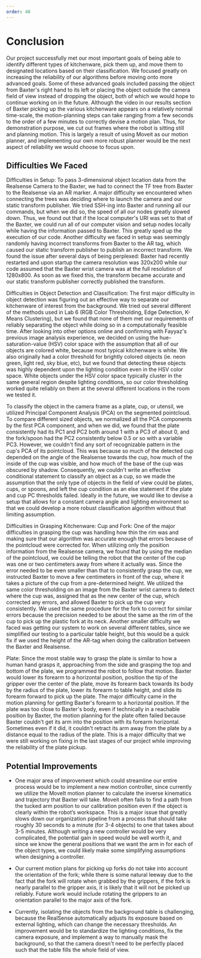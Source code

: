 ```yaml
---
order: 40
---
```


# Conclusion

Our project successfully met our most important goals of being able to identify different types of kitchenware, pick them up, and move them to designated locations based on their classification.  We focused greatly on increasing the reliability of our algorithms before moving onto more advanced goals. Some of these advanced goals included passing the object from Baxter's right hand to its left or placing the object outside the camera field of view instead of dropping the object, both of which we would hope to continue working on in the future. Although the video in our results section of Baxter picking up the various kitchenware appears on a relatively normal time-scale, the motion-planning steps can take ranging from a few seconds to the order of a few minutes to correctly devise a motion plan. Thus, for demonstration purpose, we cut out frames where the robot is sitting still and planning motion. This is largely a result of using Moveit as our motion planner, and implementing our own more robust planner would be the next aspect of reliability we would choose to focus upon.   

## Difficulties We Faced
Difficulties in Setup:
To pass 3-dimensional object location data from the Realsense Camera to the Baxter, we had to connect the TF tree from Baxter to the Realsense via an AR marker. A major difficulty we encountered when connecting the trees was deciding where to launch the camera and our static transform publisher. We tried SSH-ing into Baxter and running all our commands, but when we did so, the speed of all our nodes greatly slowed down. Thus, we found out that if the local computer's URI was set to that of the Baxter, we could run all of our computer vision and setup nodes locally while having the information passed to Baxter. This greatly sped up the execution of our code. Another difficulty we faced in setup was seemingly randomly having incorrect transforms from Baxter to the AR tag, which caused our static transform publisher to publish an incorrect transform. We found the issue after several days of being perplexed: Baxter had recently restarted and upon startup the camera resolution was 320x200 while our code assumed that the Baxter wrist camera was at the full resolution of 1280x800. As soon as we fixed this, the transform became accurate and our static transform publisher correctly published the transform.

Difficulties in Object Detection and Classification:
The first major difficulty in object detection was figuring out an effective way to separate our kitchenware of interest from the background. We tried out several different of the methods used in Lab 6 (RGB Color Thresholding, Edge Detection, K-Means Clustering), but we found that none of them met our requirements of reliably separating the object while doing so in a computationally feasible time. After looking into other options online and confirming with Fayyaz's previous image analysis experience, we decided on using the hue-saturation-value (HSV) color space with the assumption that all of our objects are colored white, because most typical kitchenware is white. We also originally had a color threshold for brightly colored objects (ie. neon green, light red, sky blue, etc), but we found that detecting these objects was highly dependent upon the lighting condition even in the HSV color space. White objects under the HSV color space typically cluster in the same general region despite lighting conditions, so our color thresholding worked quite reliably on them at the several different locations in the room we tested it.

To classify the object in the camera frame as a plate, cup, or utensil, we utilized Principal Component Analysis (PCA) on the segmented pointcloud. To compare different sized objects, we normalized all the PCA components by the first PCA component, and when we did, we found that the plate consistently had its PC1 and PC2 both around 1 with a PC3 of about 0, and the fork/spoon had the PC2 consistently below 0.5 or so with a variable PC3. However, we couldn't find any sort of recognizable pattern in the cup's PCA of its pointcloud. This was because so much of the detected cup depended on the angle of the Realsense towards the cup, how much of the inside of the cup was visible, and how much of the base of the cup was obscured by shadow. Consequently, we couldn't write an effective conditional statement to classify an object as a cup, so we made the assumption that the only type of objects in the field of view could be plates, cups, or spoons, and left the cup condition as an else statement if the plate and cup PC thresholds failed. Ideally in the future, we would like to devise a setup that allows for a constant camera angle and lighting environment so that we could develop a more robust classification algorithm without that limiting assumption.

Difficulties in Grasping Kitchenware:
Cup and Fork: One of the major difficulties in grasping the cup was handling how thin the rim was and making sure that our algorithm was accurate enough that errors because of the pointcloud were corrected for. When utilizing only the position information from the Realsense camera, we found that by using the median of the pointcloud, we could be telling the robot that the center of the cup was one or two centimeters away from where it actually was. Since the error needed to be even smaller than that to consistently grasp the cup, we instructed Baxter to move a few centimeters in front of the cup, where it takes a picture of the cup from a pre-determined height. We utilized the same color thresholding on an image from the Baxter wrist camera to detect where the cup was, assigned that as the new center of the cup, which corrected any errors, and allowed Baxter to pick up the cup very consistently. We used the same procedure for the fork to correct for similar errors because the precision needed to be about the same as the rim of the cup to pick up the plastic fork at its neck. Another smaller difficulty we faced was getting our system to work on several different tables, since we simplified our testing to a particular table height, but this would be a quick fix if we used the height of the AR-tag when doing the calibration between the Baxter and Realsense.

Plate: Since the most stable way to grasp the plate is similar to how a human hand grasps it, approaching from the side and grasping the top and bottom of the plate, we programmed the robot to follow that motion. Baxter would lower its forearm to a horizontal position, position the tip of the gripper over the center of the plate, move its forearm back towards its body by the radius of the plate, lower its forearm to table height, and slide its forearm forward to pick up the plate. The major difficulty came in the motion planning for getting Baxter's forearm to a horizontal position. If the plate was too close to Baxter's body, even if technically in a reachable position by Baxter, the motion planning for the plate often failed because Baxter couldn't get its arm into the position with its forearm horizontal. Sometimes even if it did, it couldn't retract its arm away from the plate by a distance equal to the radius of the plate. This is a major difficulty that we were still working on fixing in the last stages of our project while improving the reliability of the plate pickup.

## Potential Improvements
* One major area of improvement which could streamline our entire process would be to implement a new motion controller, since currently we utilize the MoveIt motion planner to calculate the inverse kinematics and trajectory that Baxter will take. Moveit often fails to find a path from the tucked arm position to our calibration position even if the object is clearly within the robot’s workspace. This is a major issue that greatly slows down our organization pipeline from a process that should take roughly 30 seconds to a minute (for 3-4 objects) to one that takes about 3-5 minutes. Although writing a new controller would be very complicated, the potential gain in speed would be well worth it, and since we know the general positions that we want the arm in for each of the object types, we could likely make some simplifying assumptions when designing a controller.

* Our current motion plans for picking up forks do not take into account the orientation of the fork; while there is some natural leeway due to the fact that the fork will rotate when grabbed by the grippers, if the fork is nearly parallel to the gripper axis, it is likely that it will not be picked up reliably. Future work would include rotating the grippers to an orientation parallel to the major axis of the fork.

* Currently, isolating the objects from the background table is challenging, because the RealSense automatically adjusts its exposure based on external lighting, which can change the necessary thresholds. An improvement would be to standardize the lighting conditions, fix the camera exposure, and implement a way to manually mask the background, so that the camera doesn't need to be perfectly placed such that the table fills the whole field of view.

